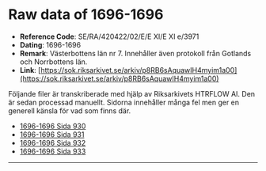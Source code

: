 
# Raw data of 1696-1696

- **Reference Code**: SE/RA/420422/02/E/E XI/E XI e/3971
- **Dating**: 1696-1696
- **Remark**: Västerbottens län nr 7. Innehåller även protokoll från Gotlands och Norrbottens län.
- **Link**: [https://sok.riksarkivet.se/arkiv/p8RB6sAquawIH4myim1a00](https://sok.riksarkivet.se/arkiv/p8RB6sAquawIH4myim1a00)

Följande filer är transkriberade med hjälp av Riksarkivets HTRFLOW AI. Den är sedan processad manuellt. Sidorna innehåller många fel men ger en generell känsla för vad som finns där.

- [1696-1696 Sida 930](1696-Sida-930.md)
- [1696-1696 Sida 931](1696-Sida-931.md)
- [1696-1696 Sida 932](1696-Sida-932.md)
- [1696-1696 Sida 933](1696-Sida-933.md)
---
